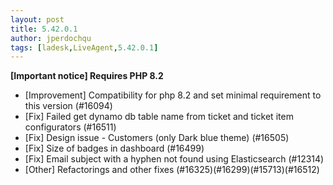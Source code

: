 ```yaml
---
layout: post
title: 5.42.0.1
author: jperdochqu
tags: [ladesk,LiveAgent,5.42.0.1]
---
```


**[Important notice] Requires PHP 8.2**

- [Improvement] Compatibility for php 8.2 and set minimal requirement to this version (#16094)
- [Fix] Failed get dynamo db table name from ticket and ticket item configurators (#16511)
- [Fix] Design issue - Customers (only Dark blue theme) (#16505)
- [Fix] Size of badges in dashboard (#16499)
- [Fix] Email subject with a hyphen not found using Elasticsearch (#12314)
- [Other] Refactorings and other fixes (#16325)(#16299)(#15713)(#16512)
